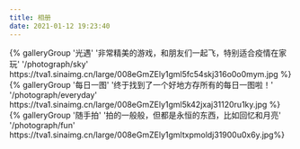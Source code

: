 ```yaml
---
title: 相册
date: 2021-01-12 19:23:40
---
```


<div class="gallery-group-main">
{% galleryGroup '光遇' '非常精美的游戏，和朋友们一起飞，特别适合疫情在家玩' '/photograph/sky' https://tva1.sinaimg.cn/large/008eGmZEly1gml5fc54skj316o0o0mym.jpg %}
{% galleryGroup '每日一图' '终于找到了一个好地方存所有的每日一图啦！' '/photograph/everyday' https://tva1.sinaimg.cn/large/008eGmZEly1gml5k42jxaj31120ru1ky.jpg %}
{% galleryGroup '随手拍' '拍的一般般，但都是永恒的东西，比如回忆和月亮' '/photograph/fun'  https://tva1.sinaimg.cn/large/008eGmZEly1gmltxpmoldj31900u0x6y.jpg%}

</div>

